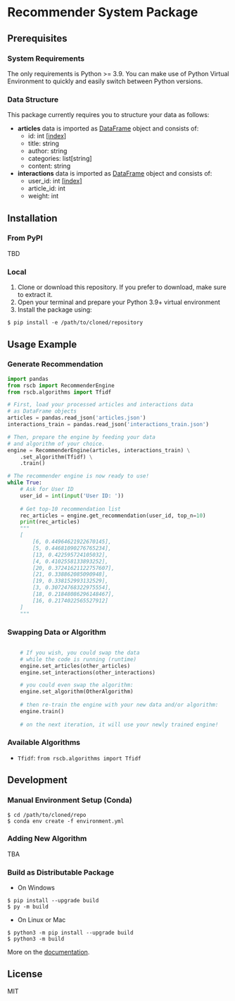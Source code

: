 # Recommender System Package

## Prerequisites
### System Requirements
The only requirements is Python >= 3.9. You can make use of Python Virtual Environment to quickly and easily switch between Python versions. 

### Data Structure
This package currently requires you to structure your data as follows:
- **articles** data is imported as [DataFrame](https://pandas.pydata.org/docs/reference/api/pandas.DataFrame.html) object and consists of:
  - id: int [[index]](https://pandas.pydata.org/docs/reference/api/pandas.DataFrame.set_index.html)
  - title: string
  - author: string
  - categories: list[string]
  - content: string
- **interactions** data is imported as [DataFrame](https://pandas.pydata.org/docs/reference/api/pandas.DataFrame.html) object and consists of:
  - user_id: int [[index]](https://pandas.pydata.org/docs/reference/api/pandas.DataFrame.set_index.html)
  - article_id: int
  - weight: int
  
## Installation
### From PyPI
TBD

### Local
1. Clone or download this repository. If you prefer to download, make sure to extract it.
2. Open your terminal and prepare your Python 3.9+ virtual environment  
3. Install the package using:
```shell
$ pip install -e /path/to/cloned/repository
```

## Usage Example
### Generate Recommendation
```python
import pandas
from rscb import RecommenderEngine
from rscb.algorithms import Tfidf

# First, load your processed articles and interactions data 
# as DataFrame objects
articles = pandas.read_json('articles.json')
interactions_train = pandas.read_json('interactions_train.json')

# Then, prepare the engine by feeding your data 
# and algorithm of your choice.
engine = RecommenderEngine(articles, interactions_train) \
    .set_algorithm(Tfidf) \
    .train()

# The recommender engine is now ready to use!
while True:
    # Ask for User ID
    user_id = int(input('User ID: '))
    
    # Get top-10 recommendation list
    rec_articles = engine.get_recommendation(user_id, top_n=10)
    print(rec_articles)
    """
    [
        [6, 0.44964621922670145],
        [5, 0.44681090276765234],
        [13, 0.422595724105032], 
        [4, 0.4102558133893252], 
        [20, 0.37241621122757607], 
        [21, 0.338862085090948], 
        [19, 0.338152993132529], 
        [3, 0.30724768322975554], 
        [18, 0.21848086296148467], 
        [16, 0.2174022565527912]
    ]
    """
```
### Swapping Data or Algorithm
```python

    # If you wish, you could swap the data
    # while the code is running (runtime)
    engine.set_articles(other_articles)
    engine.set_interactions(other_interactions)

    # you could even swap the algorithm:
    engine.set_algorithm(OtherAlgorithm)
     
    # then re-train the engine with your new data and/or algorithm:
    engine.train()
    
    # on the next iteration, it will use your newly trained engine!
```
### Available Algorithms
- `Tfidf`: `from rscb.algorithms import Tfidf`

## Development
### Manual Environment Setup (Conda)
```shell
$ cd /path/to/cloned/repo
$ conda env create -f environment.yml
```
### Adding New Algorithm
TBA

### Build as Distributable Package
- On Windows
```shell
$ pip install --upgrade build
$ py -m build
```
- On Linux or Mac
```shell
$ python3 -m pip install --upgrade build
$ python3 -m build
```
More on the [documentation](https://packaging.python.org/en/latest/tutorials/packaging-projects/#generating-distribution-archives).


## License

MIT
